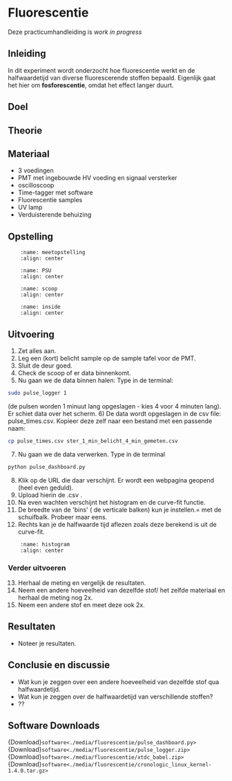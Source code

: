 # Fluorescentie
Deze practicumhandleiding is _work in progress_

## Inleiding
In dit experiment wordt onderzocht hoe fluorescentie werkt en de halfwaardetijd van diverse fluorescerende stoffen bepaald. Eigenlijk gaat het hier om **fosforescentie**, omdat het effect langer duurt. 

## Doel

## Theorie

## Materiaal
* 3 voedingen
* PMT met ingebouwde HV voeding en signaal versterker
* oscilloscoop
* Time-tagger met software
* Fluorescentie samples
* UV lamp
* Verduisterende behuizing

## Opstelling
```{figure} ./media/fluorescentie/schema-meetopstelling.jpg
    :name: meetopstelling
    :align: center 
``` 

```{figure} ./media/fluorescentie/voeding.jpg
    :name: PSU
    :align: center 
``` 
```{figure} ./media/fluorescentie/scoop.jpg
    :name: scoop
    :align: center 
``` 
```{figure} ./media/fluorescentie/inside.jpg
    :name: inside
    :align: center 
``` 


## Uitvoering
1) Zet alles aan.
2) Leg een (kort) belicht sample op de sample tafel voor de PMT.
3) Sluit de deur goed.
4) Check de scoop of er data binnenkomt.
5) Nu gaan we de data binnen halen: Type in de terminal: 
```bash
sudo pulse_logger 1
```
(de pulsen worden 1 minuut lang opgeslagen - kies 4 voor 4 minuten lang).
Er schiet data over het scherm. 
6) De data wordt opgeslagen in de csv file: pulse_times.csv. Kopieer deze zelf naar een bestand met een passende naam: 
```bash
cp pulse_times.csv ster_1_min_belicht_4_min_gemeten.csv
```
7)  Nu gaan we de data verwerken. Type in de terminal
```bash
python pulse_dashboard.py 
```
8) Klik op de URL die daar verschijnt. Er wordt een webpagina geopend (heel even geduld). 
9) Upload hierin de .csv .
10) Na even wachten verschijnt het histogram en de curve-fit functie. 
11) De breedte van de 'bins' ( de verticale balken) kun je instellen.= met de schuifbalk. Probeer maar eens.
12) Rechts kan je de halfwaarde tijd aflezen zoals deze berekend is uit de curve-fit.

```{figure} ./media/fluorescentie/histogram.png
    :name: histogram
    :align: center 
``` 

### Verder uitvoeren
13) Herhaal de meting en vergelijk de resultaten.
14) Neem een andere hoeveelheid van dezelfde stof/ het zelfde materiaal en herhaal de meting nog 2x. 
15) Neem een andere stof en meet deze ook 2x.

## Resultaten
* Noteer je resultaten.

## Conclusie en discussie
* Wat kun je zeggen over een andere hoeveelheid van dezelfde stof qua halfwaardetijd.
* Wat kun je zeggen over de halfwaardetijd van verschillende stoffen?
* ??

## Software Downloads
{Download}`software<./media/fluorescentie/pulse_dashboard.py>`
{Download}`software<./media/fluorescentie/pulse_logger.zip>`
{Download}`software<./media/fluorescentie/xtdc_babel.zip>`
{Download}`software<./media/fluorescentie/cronologic_linux_kernel-1.4.0.tar.gz>`

